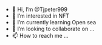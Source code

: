 - 👋 Hi, I’m @Tjpeter999
- 👀 I’m interested in NFT
- 🌱 I’m currently learning Open sea
- 💞️ I’m looking to collaborate on ...
- 📫 How to reach me ...

<!---
Tjpeter999/Tjpeter999 is a ✨ special ✨ repository because its `README.md` (this file) appears on your GitHub profile.
You can click the Preview link to take a look at your changes.
--->
